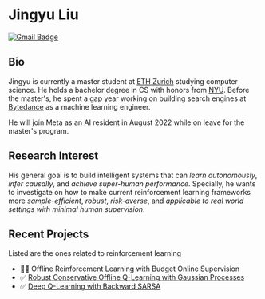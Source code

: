 
# Jingyu Liu
[![Gmail Badge](https://img.shields.io/badge/-liujingyu-red?style=flat&logo=Gmail&logoColor=white&link=mailto:liujingyu@student.ethz.ch)](mailto:liujingyu@student.ethz.ch)

## Bio
Jingyu is currently a master student at [ETH Zurich](https://ethz.ch/en.html) studying computer science. He holds a bachelor degree in CS with honors from [NYU](https://www.nyu.edu/). Before the master's, he spent a gap year working on building search engines at [Bytedance](https://www.bytedance.com/en/) as a machine learning engineer. 

He will join Meta as an AI resident in August 2022 while on leave for the master's program.

## Research Interest
His general goal is to build intelligent systems that can *learn autonomously*, *infer causally*, and *achieve super-human performance*. Specially, he wants to investigate on how to make current reinforcement learning frameworks more *sample-efficient*, *robust*, *risk-averse*, and *applicable to real world settings with minimal human supervision*.

## Recent Projects
Listed are the ones related to reinforcement learning
* 👨‍💻 Offline Reinforcement Learning with Budget Online Supervision
* ✅ [Robust Conservative Offline Q-Learning with Gaussian Processes](https://github.com/Jingyu6/CQGP)
* ✅ [Deep Q-Learning with Backward SARSA](https://github.com/Jingyu6/DQBS)
